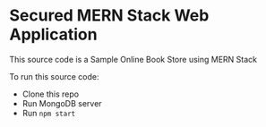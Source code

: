 # Secured MERN Stack Web Application

This source code is a Sample Online Book Store using MERN Stack

To run this source code:

* Clone this repo
* Run MongoDB server
* Run `npm start`
